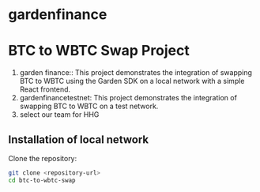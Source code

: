 # gardenfinance

# BTC to WBTC Swap Project

1. garden finance:: This project demonstrates the integration of swapping BTC to WBTC using the Garden SDK on a local network with a simple React frontend.
2. gardenfinancetestnet:  This project demonstrates the integration of swapping BTC to WBTC on a test network.
3. select our team for HHG
## Installation of local network
 Clone the repository:
   ```sh
   git clone <repository-url>
   cd btc-to-wbtc-swap




